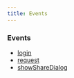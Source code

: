 ```yaml
---
title: Events
---
```


### Events

- [login](/plugin/vk/event/login/)
- [request](/plugin/vk/event/request/)
- [showShareDialog](/plugin/vk/event/showShareDialog/)